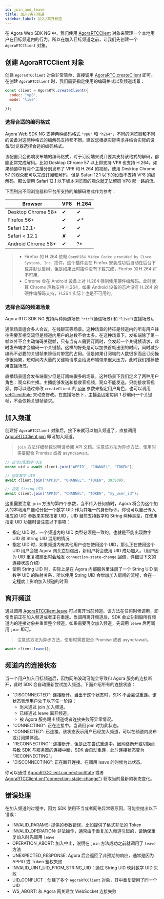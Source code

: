 ```yaml
---
id: join_and_leave
title: 加入/离开频道
sidebar_label: 加入/离开频道
---
```


在 Agora Web SDK NG 中，我们使用 [AgoraRTCClient](/api/cn/interfaces/iagorartcclient.html) 对象来管理一个本地用户在目标频道内的行为。所以在加入目标频道之前，让我们先创建一个 `AgoraRTCClient` 对象。

## 创建 AgoraRTCClient 对象
创建 `AgoraRTCClient` 对象非常简单，直接调用 [AgoraRTC.createClient](/api/cn/interfaces/iagorartc.html#createclient) 即可。在创建 `AgoraRTCClient` 时，我们需要指定使用的编码格式以及频道场景：

```js
const client = AgoraRTC.createClient({
  codec: "vp8",
  mode: "live",
  
});
```

### 选择合适的编码格式
Agora Web SDK NG 支持两种编码格式 `"vp8"` 和 `"h264"`，不同的浏览器和不同的设备对这两种格式的编解码支持都不同。建议您根据实际需求并结合实际的设备/浏览器选择合适的编码格式。

该配置只会影响发布端的编码格式，对于订阅端来说只要其支持该格式的解码，都能正常完成解码。比如 Desktop Chrome 57 以上即支持 VP8 也支持 H.264，如果频道中有两个主播分别发布了 VP8 和 H.264 的视频，使用 Desktop Chrome 57 的观众都可以完成订阅和解码，但是 Safari 12.1 以下的设备不支持 VP8 的编解码，那么使用 Safari 12.1 以下版本浏览器的观众就无法解码 VP8 那一路的流。

下面列出不同浏览器和平台所支持的编解码格式作为参考：

|Browser|VP8|H.264|
|---|---|---|
|Desktop Chrome 58+|✔|✔|
|Firefox 56+|✔|✔*|
|Safari 12.1+|✔|✔|
|Safari < 12.1|✘|✔|
|Android Chrome 58+|✔|?*|

> - Firefox 的 H.264 依赖 `OpenH264 Video Codec provided by Cisco Systems, Inc.` 插件，这个插件会在 Firefox 安装成功后自动在后台下载并默认启用，但是如果此时插件没有下载完成，Firefox 的 H.264 将不可用。
> - Chrome 会在 Android 设备上对 H.264 强制使用硬件编解码。此时就算 Chrome 声称支持 H.264，如果 Android 设备的芯片没有 H.264 的硬件编解码支持，H.264 实际上也是不可用的。

### 选择合适的频道场景
Agora RTC SDK NG 支持两种频道场景 `"rtc"`(通信场景) 和 `"live"`(直播场景)。

通信场景适合多人会议，在线聊天等场景。这种场景的特征是频道内的所有用户往往需要互相交流但是频道内用户的总数不会太多。在这种场景下，发布端除了第一帧以外不会主动编码关键帧，只有当有人需要订阅时，会发起一个关键帧请求，此时发布端才会编码一个关键帧。这样的好处是可以加快首帧出图的时间，同时减少编码不必要的关键帧来降低对带宽的占用。但是如果订阅端的人数很多而且订阅操作很频繁，短时间内大量的关键帧请求会给发布端带来很大压力，此时我们推荐使用直播场景。

直播场景适合发布端很少但是订阅端很多的场景，这种场景下我们定义了两种用户角色：观众和主播。主播能够发送和接收音视频，观众不能发送，只能接收音视频。你可以通过修改 `createClient` 的 [role](/api/cn/interfaces/clientconfig.html#role) 参数来指定用户角色，也可以调用 [setClientRole](/api/cn/interfaces/iagorartcclient.html#setclientrole) 来动态修改。在直播场景下，主播会固定每隔 1 秒编码一个关键帧，不会依赖关键帧请求。

## 加入频道
创建好 `AgoraRTCClient` 对象后，接下来就可以加入频道了，直接调用 [AgoraRTCClient.join](/api/cn/interfaces/iagorartcclient.html#join) 即可加入频道。

> `join` 方法详细参数说明请参阅 API 文档。注意该方法为异步方法，使用时需要配合 Promise 或者 async/await。

```js
// 自动分配数字 UID
const uid = await client.join("APPID", "CHANNEL", "TOKEN");

// 指定数字 UID
await client.join("APPID", "CHANNEL", "TOKEN", 393939);

// 指定 String UID
await client.join("APPID", "CHANNEL", "TOKEN", "my_user_id");
```

这里需要注意 `join` 方法的第四个参数，当不传入任何值时，Agora 将会为这个加入的本地用户自动分配一个数字 UID 作为其唯一的身份标识。你也可以自己传入相应的 UID 参数来实现指定 UID，UID 目前支持数字和 String 两种类型，在使用指定 UID 功能时请注意以下事项：

- 指定 UID 时，一个频道内的 UID 类型必须是一致的，也就是不能出现数字 UID 和 String UID 混用的情况
- 指定 UID 时，如果频道内有其他用户也在使用这个 UID，那么正在使用这个 UID 用户会被 Agora 网关立刻踢出，新用户将会使用 UID 成功加入。（用户因为 UID 重复被踢出时会触发 `connection-state-change` 回调，详细见下文的连接状态介绍）
- 使用 String UID 时，实际上是在 Agora 内部服务里注册了一个 String UID 到数字 UID 的映射关系，所以使用 String UID 会增加加入房间的流程，会在一定程度上影响加入频道的时间

## 离开频道
通过调用 [AgoraRTCClient.leave](/api/cn/interfaces/iagorartcclient.html#leave) 可以离开当前频道。该方法在任何时候调用，即使当前正在加入频道或者正在重连。当调用离开频道后，SDK 会立刻销毁所有频道内的连接对象并重置整个频道。如果需要再次加入频道，先调用 `leave` 后再调用 `join` 即可。

> 注意该方法为异步方法，使用时需要配合 Promise 或者 async/await。

```js
await client.leave();
```

## 频道内的连接状态
当一个用户加入目标频道后，因为网络波动可能会导致和 Agora 服务的连接断开，此时 SDK 会自动重新尝试加入频道。下面介绍所有的连接状态：

- "DISCONNECTED": 连接断开。当出于这个状态时，SDK 不会尝试重连。该状态表示用户处于以下任一阶段：
  - 尚未通过 join 加入频道。
  - 已经通过 leave 离开频道。
  - 被 Agora 服务踢出频道或者连接失败等异常情况。
- "CONNECTING": 正在连接中。当调用 join 时为此状态。
- "CONNECTED": 已连接。该状态表示用户已经加入频道，可以在频道内发布或订阅媒体流。
- "RECONNECTING": 连接断开，但是正在尝试重连中。因网络断开或切换而导致 SDK 与服务器的连接中断，SDK 会自动重连，此时连接状态变为 "RECONNECTING"。
- "DISCONNECTING": 正在断开连接。在调用 leave 的时候为此状态。

你可以通过 [AgoraRTCClient.connectionState](/api/cn/interfaces/iagorartcclient.html#connectionstate) 或者 [AgoraRTCClient.on("connection-state-change")](/api/cn/interfaces/iagorartcclient.html#event_connection_state_change) 获取当前最新的状态变化。

## 错误处理
在加入频道的过程中，因为 SDK 使用不当或者网络异常等原因，可能会抛出以下错误：

- INVALID_PARAMS: 提供的参数错误，比如提供了格式非法的 Token
- INVALID_OPERATION: 非法操作，通常由于重复加入频道引起的，请确保重复加入时先调用 `leave`
- OPERATION_ABORT: 加入中止，说明在 `join` 方法成功之前就调用了 `leave` 方法
- UNEXPECTED_RESPONSE: Agora 后台返回了非预期的响应，通常是因为 APPID 或 Token 鉴权失败
- INVALID_UINT_UID_FROM_STRING_UID：通过 String UID 映射数字 UID 失败
- UID_CONFLICT：创建了多个 `AgoraRTCClient` 对象，其中重复使用了同一个 UID
- WS_ABORT: 和 Agora 网关建立 WebSocket 连接失败
